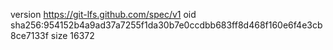 version https://git-lfs.github.com/spec/v1
oid sha256:954152b4a9ad37a7255f1da30b7e0ccdbb683ff8d468f160e6f4e3cb8ce7133f
size 16372
